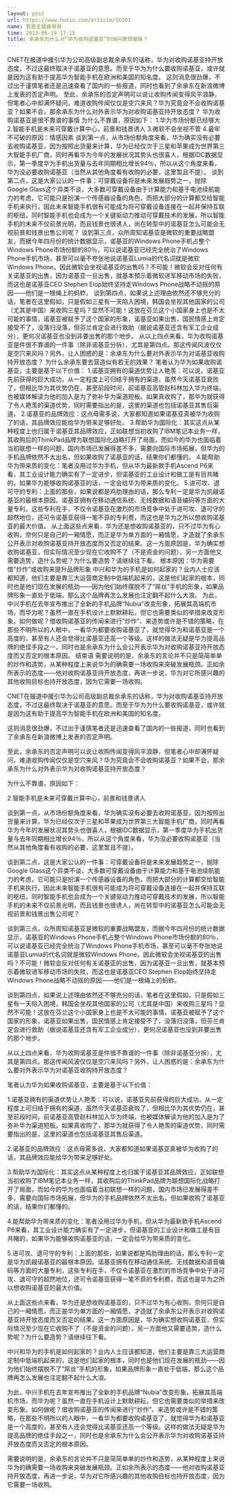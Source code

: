 ```yaml
---
layout: post
url: https://www.huxiu.com/article/16101
name: 我是主题曲哥哥
time: 2013-06-19 17:15
title: 余承东为什么对“华为收购诺基亚”的询问表现暧昧？
---
```

CNET在报道中援引华为公司高级副总裁余承东的话称，华为对收购诺基亚持开放态度，不过这最终取决于诺基亚的意愿。而至于华为为什么要收购诺基亚，或许就是因为这有助于提高华为智能手机在欧洲和美国的知名度。 这则消息很劲爆，不过出于谨慎笔者还是迅速查看了国内的一些报道，同时也看到了余承东在新浪微博上发表的否定声明。 至此，余承东的否定声明可以说让收购传闻变得风平浪静，但笔者心中却满怀疑问，难道收购传闻仅仅是空穴来风？华为究竟会不会收购诺基亚？如果不会，那余承东为什么对外表示华为对收购诺基亚持开放态度？ 华为收购诺基亚是很不靠谱的事情 为什么不靠谱，原因如下： 1.华为市场份额已经够大 2.智能手机是未来可穿戴计算中心，前景和钱景诱人 3.微软不会坐视不管 4.最牢不可破的原因：情感因素 谈到第一点，从市场份额角度来看，华为确实没有必要去收购诺基亚，因为按照出货量来计算，华为已经仅次于三星和苹果成为世界第三大智能手机厂商，同时再看华为今年的发展状况其势头也很喜人，根据IDC数据显示，第一季度华为手机出货量与去年同期相比增长94％，所以从这个角度来看，华为没必要收购诺基亚（当然从其他角度看有收购的必要，这里暂且不提）。 谈到第二点，这是大家公认的一件事：可穿戴设备将是未来发展趋势之一，抛除Google Glass这个异类不谈，大多数可穿戴设备由于计算能力和基于电池续航能力的考虑，它可能只是扮演一个传感器设备的角色，而把大部分的计算都交给智能手机来执行，因此未来智能手机很有可能成为将可穿戴设备连接在一起并保持互联的枢纽，同时智能手机也会成为一个关键驱动力推动可穿戴技术的发展，所以智能手机的未来不仅前景光明，而且钱景也很诱人，尚在转型中的诺基亚怎么可能会无视前景和钱景出售公司呢？ 谈到第三点，众所周知诺基亚是微软的重要战略盟友，而据今年四月份的统计数据显示，诺基亚的Windows Phone手机占整个Windows Phone市场份额的80％，可以说诺基亚已经完全统治了Windows Phone手机市场，甚至可以毫不夸张地说诺基亚Lumia的代名词就是微软Windows Phone。因此微软会坐视诺基亚的出售吗？不可能！微软会反对任何有关诺基亚的出售，因为诺基亚一旦出售，就基本预示着微软进军移动市场的失败，而这也是诺基亚CEO Stephen Elop始终坚持走Windows Phone战略不动摇的原因——他们是一根绳上的蚂蚱。 谈到第四点，如果说上述理由依然还不够充分的话，笔者在这里假如，只是假如三星有一天陷入困境，韩国会坐视其他国家的公司（尤其是中国）来收购三星吗？显然不可能！这放在芬兰这个小国家身上也是不太可能的事情，诺基亚被赋予了这个国家的形象，诺基亚如果出售，国民情感上肯定接受不了，没落归没落，但芬兰肯定会进行救助（据说诺基亚还含有军工企业成分），更何况诺基亚也没到非要出售的那个地步。 从以上四点来看，华为收购诺基亚是件很不靠谱的一件事（除非诺基亚分拆），尤其是第四点。那这传闻风波仅仅是空穴来风吗？另外，让人困惑的是：余承东为什么要对外表示华为对诺基亚收购持开放态度？ 为什么余承东要去营造似有若无的效果？ 笔者认为华为如果收购诺基亚，主要是基于以下价值： 1.诺基亚拥有的渠道优势让人艳羡：可以说，诺基亚先前获得的巨大成功，从一定程度上可归结于拥有的渠道，虽然今天诺基亚衰败了，但相比华为其优势仍在，甚至前段时间，前诺基亚高管赵科林加入华为终端，也被媒体解读为他的加入是为了弥补华为渠道短板。如果真收购了，那华为就获得了令人艳羡的渠道优势，同时需要指出的是，这里的渠道也包括诺基亚其售后渠道。 2.诺基亚的品牌效应：这点毋需多说，大家都知道如果诺基亚真被华为收购了的话，其品牌效应能给华为带来足够好处。 3.帮助华为国际化：其实这点从某种程度上也归属于诺基亚其品牌效应，正如联想当初收购了IBM笔记本业务一样，其收购后的ThinkPad品牌为联想国际化战略打开了局面，而如今的华为也面临着当初联想一样的问题，国内市场已发展得差不多，需要向国际市场拓展，但华为的手机品牌依然不太出名，但如果收购了诺基亚的话，结果你们都懂的。 4.能帮助华为带来质的变化：笔者没用过华为手机，但从华为最新款手机Ascend P6来看，其工业设计能力确实有了一定进步，但诺基亚的工业设计和做工是有目共睹的，如果华为能够收购诺基亚的话，一定会给华为带来质的变化。 5.进可攻、退可守的专利：上面的那些，如果说都是鸡肋理由的话，那么专利一定是华为凯觎诺基亚的最根本原因。诺基亚拥有在移动通信系统、无线数据和语音编码等方面的大量专利，这些专利在手，不仅令诺基亚在激烈的市场竞争中处于进可攻、退可守的超然地位，还可令诺基亚获得一笔不菲的专利费，而这也是华为之所以想收购诺基亚的最大价值。 从上面这些点来看，华为还是想收购诺基亚的，只不过华为有心收购，奈何只是自己的一厢情愿，而正是华为单方面的一厢情愿，才造就了余承东公开表示对收购诺基亚持开放态度而又否定的结果。这一方面原因是，华为确实想收购诺基亚，但实际情况至少现在它收购不了（不是资金的问题），另一方面他又需要造势，造什么势呢？为什么要造势？请继续往下看。 根本原因：华为需要借“炒作”或收购来提升品牌形象 中兴和华为的手机是如何起家的？业内人士应该都知道，他们主要是靠三大运营商定制中低端机起来的，这是他们起家的根本，同时也是他们现在发展的瓶劲——因为他们始终摆脱不了“屌丝”手机的形象，如果品牌形象一直处于低端，那么这个品牌再怎么发展也注定翻不起什么大浪。 为此，中兴手机在去年宣布推出了全新的手机品牌“Nubia”改变形象，拓展其高端机市场，而华为呢？虽然一直在手机设计上默默耕耘，但它也需要类似的举措来改变形象。如何做呢？借收购诺基亚的传闻来进行“炒作”、来造势或许是不错的策略，在那些不明所以的人眼中，一看华为都要收购诺基亚了，就觉得华为和诺基亚是一个高度的，甚至有人还会觉得比诺基亚还高一个等级。这样的做法无疑是华为提高品牌的绝佳手段之一，同时也是余承东为什么会公开表示华为对收购诺基亚持开放态度而又否定的根本原因。 结束语 需要说明的是，余承东的言论并不只是简简单单的炒作和造势，从某种程度上来说华为的确需要一场收购来突破发展瓶颈。正如余所表示的态度——他对收购诺基亚持开放态度，再进一步说，华为对它所感兴趣的其他收购目标也持开放态度，因为它需要一场收购。

CNET在报道中援引华为公司高级副总裁余承东的话称，华为对收购诺基亚持开放态度，不过这最终取决于诺基亚的意愿。而至于华为为什么要收购诺基亚，或许就是因为这有助于提高华为智能手机在欧洲和美国的知名度。

这则消息很劲爆，不过出于谨慎笔者还是迅速查看了国内的一些报道，同时也看到了余承东在新浪微博上发表的否定声明。

至此，余承东的否定声明可以说让收购传闻变得风平浪静，但笔者心中却满怀疑问，难道收购传闻仅仅是空穴来风？华为究竟会不会收购诺基亚？如果不会，那余承东为什么对外表示华为对收购诺基亚持开放态度？

为什么不靠谱，原因如下：

2.智能手机是未来可穿戴计算中心，前景和钱景诱人

谈到第一点，从市场份额角度来看，华为确实没有必要去收购诺基亚，因为按照出货量来计算，华为已经仅次于三星和苹果成为世界第三大智能手机厂商，同时再看华为今年的发展状况其势头也很喜人，根据IDC数据显示，第一季度华为手机出货量与去年同期相比增长94％，所以从这个角度来看，华为没必要收购诺基亚（当然从其他角度看有收购的必要，这里暂且不提）。

谈到第二点，这是大家公认的一件事：可穿戴设备将是未来发展趋势之一，抛除Google Glass这个异类不谈，大多数可穿戴设备由于计算能力和基于电池续航能力的考虑，它可能只是扮演一个传感器设备的角色，而把大部分的计算都交给智能手机来执行，因此未来智能手机很有可能成为将可穿戴设备连接在一起并保持互联的枢纽，同时智能手机也会成为一个关键驱动力推动可穿戴技术的发展，所以智能手机的未来不仅前景光明，而且钱景也很诱人，尚在转型中的诺基亚怎么可能会无视前景和钱景出售公司呢？

谈到第三点，众所周知诺基亚是微软的重要战略盟友，而据今年四月份的统计数据显示，诺基亚的Windows Phone手机占整个Windows Phone市场份额的80％，可以说诺基亚已经完全统治了Windows Phone手机市场，甚至可以毫不夸张地说诺基亚Lumia的代名词就是微软Windows Phone。因此微软会坐视诺基亚的出售吗？不可能！微软会反对任何有关诺基亚的出售，因为诺基亚一旦出售，就基本预示着微软进军移动市场的失败，而这也是诺基亚CEO Stephen Elop始终坚持走Windows Phone战略不动摇的原因——他们是一根绳上的蚂蚱。

谈到第四点，如果说上述理由依然还不够充分的话，笔者在这里假如，只是假如三星有一天陷入困境，韩国会坐视其他国家的公司（尤其是中国）来收购三星吗？显然不可能！这放在芬兰这个小国家身上也是不太可能的事情，诺基亚被赋予了这个国家的形象，诺基亚如果出售，国民情感上肯定接受不了，没落归没落，但芬兰肯定会进行救助（据说诺基亚还含有军工企业成分），更何况诺基亚也没到非要出售的那个地步。

从以上四点来看，华为收购诺基亚是件很不靠谱的一件事（除非诺基亚分拆），尤其是第四点。那这传闻风波仅仅是空穴来风吗？另外，让人困惑的是：余承东为什么要对外表示华为对诺基亚收购持开放态度？

笔者认为华为如果收购诺基亚，主要是基于以下价值：

1.诺基亚拥有的渠道优势让人艳羡：可以说，诺基亚先前获得的巨大成功，从一定程度上可归结于拥有的渠道，虽然今天诺基亚衰败了，但相比华为其优势仍在，甚至前段时间，前诺基亚高管赵科林加入华为终端，也被媒体解读为他的加入是为了弥补华为渠道短板。如果真收购了，那华为就获得了令人艳羡的渠道优势，同时需要指出的是，这里的渠道也包括诺基亚其售后渠道。

2.诺基亚的品牌效应：这点毋需多说，大家都知道如果诺基亚真被华为收购了的话，其品牌效应能给华为带来足够好处。

3.帮助华为国际化：其实这点从某种程度上也归属于诺基亚其品牌效应，正如联想当初收购了IBM笔记本业务一样，其收购后的ThinkPad品牌为联想国际化战略打开了局面，而如今的华为也面临着当初联想一样的问题，国内市场已发展得差不多，需要向国际市场拓展，但华为的手机品牌依然不太出名，但如果收购了诺基亚的话，结果你们都懂的。

4.能帮助华为带来质的变化：笔者没用过华为手机，但从华为最新款手机Ascend P6来看，其工业设计能力确实有了一定进步，但诺基亚的工业设计和做工是有目共睹的，如果华为能够收购诺基亚的话，一定会给华为带来质的变化。

5.进可攻、退可守的专利：上面的那些，如果说都是鸡肋理由的话，那么专利一定是华为凯觎诺基亚的最根本原因。诺基亚拥有在移动通信系统、无线数据和语音编码等方面的大量专利，这些专利在手，不仅令诺基亚在激烈的市场竞争中处于进可攻、退可守的超然地位，还可令诺基亚获得一笔不菲的专利费，而这也是华为之所以想收购诺基亚的最大价值。

从上面这些点来看，华为还是想收购诺基亚的，只不过华为有心收购，奈何只是自己的一厢情愿，而正是华为单方面的一厢情愿，才造就了余承东公开表示对收购诺基亚持开放态度而又否定的结果。这一方面原因是，华为确实想收购诺基亚，但实际情况至少现在它收购不了（不是资金的问题），另一方面他又需要造势，造什么势呢？为什么要造势？请继续往下看。

中兴和华为的手机是如何起家的？业内人士应该都知道，他们主要是靠三大运营商定制中低端机起来的，这是他们起家的根本，同时也是他们现在发展的瓶劲——因为他们始终摆脱不了“屌丝”手机的形象，如果品牌形象一直处于低端，那么这个品牌再怎么发展也注定翻不起什么大浪。

为此，中兴手机在去年宣布推出了全新的手机品牌“Nubia”改变形象，拓展其高端机市场，而华为呢？虽然一直在手机设计上默默耕耘，但它也需要类似的举措来改变形象。如何做呢？借收购诺基亚的传闻来进行“炒作”、来造势或许是不错的策略，在那些不明所以的人眼中，一看华为都要收购诺基亚了，就觉得华为和诺基亚是一个高度的，甚至有人还会觉得比诺基亚还高一个等级。这样的做法无疑是华为提高品牌的绝佳手段之一，同时也是余承东为什么会公开表示华为对收购诺基亚持开放态度而又否定的根本原因。

需要说明的是，余承东的言论并不只是简简单单的炒作和造势，从某种程度上来说华为的确需要一场收购来突破发展瓶颈。正如余所表示的态度——他对收购诺基亚持开放态度，再进一步说，华为对它所感兴趣的其他收购目标也持开放态度，因为它需要一场收购。

